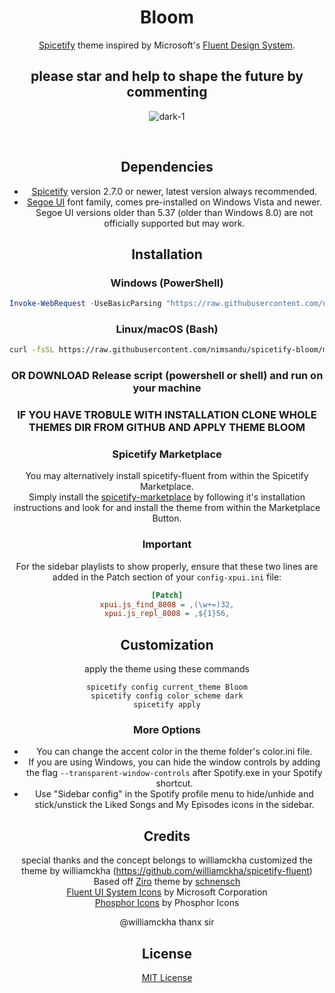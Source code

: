 <div align="center">
  <h1>Bloom</h1>

  [Spicetify](https://github.com/khanhas/spicetify-cli) theme inspired by Microsoft's [Fluent Design System](https://www.microsoft.com/design/fluent).
</div>
<div align="center">
  <h2>please star and help to shape the future by commenting</h2>
 </dev>

![dark-1](https://raw.githubusercontent.com/nimsandu/spicetify-bloom/main/Dark-1.png)


<br>


## Dependencies

- [Spicetify](https://github.com/khanhas/spicetify-cli) version 2.7.0 or newer, latest version always recommended.
- [Segoe UI](https://en.wikipedia.org/wiki/Segoe#Segoe_UI) font family, comes pre-installed on Windows Vista and newer.
  Segoe UI versions older than 5.37 (older than Windows 8.0) are not officially supported but may work.

## Installation

### Windows (PowerShell)

```powershell
Invoke-WebRequest -UseBasicParsing "https://raw.githubusercontent.com/nimsandu/spicetify-bloom/main/install.ps1" | Invoke-Expression
```

### Linux/macOS (Bash)

```bash
curl -fsSL https://raw.githubusercontent.com/nimsandu/spicetify-bloom/main/install.sh | sh
```

### OR DOWNLOAD Release script (powershell or shell) and run on your machine

### IF YOU HAVE TROBULE WITH INSTALLATION CLONE WHOLE THEMES DIR FROM GITHUB AND APPLY THEME BLOOM


### Spicetify Marketplace

You may alternatively install spicetify-fluent from within the Spicetify Marketplace.  
Simply install the [spicetify-marketplace](https://github.com/spicetify/spicetify-marketplace) by following it's
installation instructions and look for and install the theme from within the Marketplace Button.

### Important

For the sidebar playlists to show properly, ensure that these two lines are added in the Patch section of your `config-xpui.ini` file:

```ini
[Patch]
xpui.js_find_8008 = ,(\w+=)32,
xpui.js_repl_8008 = ,${1}56,
```

## Customization

apply the theme using these commands

```
spicetify config current_theme Bloom
spicetify config color_scheme dark
spicetify apply
```

### More Options

- You can change the accent color in the theme folder's color.ini file.  
- If you are using Windows, you can hide the window controls by adding the flag `--transparent-window-controls` after Spotify.exe in your Spotify shortcut.  
- Use "Sidebar config" in the Spotify profile menu to hide/unhide and stick/unstick the Liked Songs and My Episodes icons in the sidebar.

## Credits
special thanks and the concept belongs to williamckha
customized the theme by williamckha (https://github.com/williamckha/spicetify-fluent)
Based off [Ziro](https://github.com/schnensch0/ziro) theme by [schnensch](https://github.com/schnensch0)  
[Fluent UI System Icons](https://github.com/microsoft/fluentui-system-icons) by Microsoft Corporation  
[Phosphor Icons](https://github.com/phosphor-icons/phosphor-icons) by Phosphor Icons

@williamckha thanx sir

## License

[MIT License](LICENSE)
